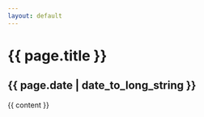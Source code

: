 ```yaml
---
layout: default
---
```


# {{ page.title }}

{{ page.date | date_to_long_string }}
---

{{ content }}
